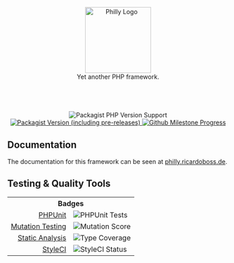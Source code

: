 <p align="center">
    <a href="https://philly.ricardoboss.de" target="_blank">
        <img src="https://raw.githubusercontent.com/ricardoboss/Philly/develop/docs/assets/images/logo.svg" alt="Philly Logo" height="150">
    </a>
    <br>
    Yet another PHP framework.
</p>

#

<br>
<p align="center">
    <img alt="Packagist PHP Version Support" src="https://img.shields.io/packagist/php-v/ricardoboss/Philly">
    <a href="https://packagist.org/packages/ricardoboss/philly">
        <img alt="Packagist Version (including pre-releases)" src="https://img.shields.io/packagist/v/ricardoboss/Philly">
    </a>
    <a href="https://github.com/ricardoboss/Philly/milestones">
        <img alt="Github Milestone Progress" src="https://img.shields.io/github/milestones/progress/ricardoboss/Philly/2">
    </a>
</p>

## Documentation

The documentation for this framework can be seen at [philly.ricardoboss.de](https://philly.ricardoboss.de/home).

## Testing & Quality Tools

<table>
    <tr>
        <th colspan=2>Badges</th>
    </tr>
    <tr>
        <td align="right"><a href="https://github.com/ricardoboss/Philly/actions?query=workflow%3ATests">PHPUnit</a></td>
        <td><img alt="PHPUnit Tests" src="https://github.com/ricardoboss/Philly/workflows/PHPUnit%20Tests/badge.svg"></td>
    </tr>
    <tr>
        <td align="right"><a href="https://dashboard.stryker-mutator.io/reports/github.com/ricardoboss/Philly/main">Mutation Testing</a></td>
        <td><img alt="Mutation Score" src="https://img.shields.io/endpoint?style=flat&url=https%3A%2F%2Fbadge-api.stryker-mutator.io%2Fgithub.com%2Fricardoboss%2FPhilly%2Fmain"></td>
    </tr>
    <tr>
        <td align="right"><a href="https://shepherd.dev/github/ricardoboss/philly">Static Analysis</a></td>
        <td><img alt="Type Coverage" src="https://shepherd.dev/github/ricardoboss/philly/coverage.svg"></td>
    </tr>
    <tr>
        <td align="right"><a href="https://github.styleci.io/repos/233383847">StyleCI</a></td>
        <td><img alt="StyleCI Status" src="https://github.styleci.io/repos/233383847/shield?branch=main"></td>
    </tr>
</table>
